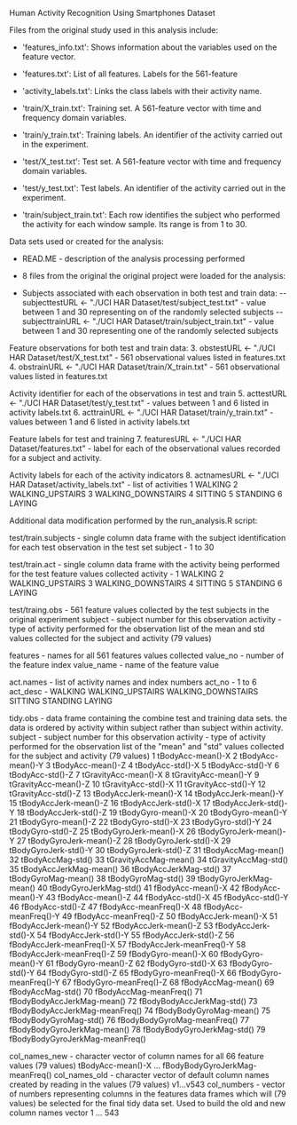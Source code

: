

Human Activity Recognition Using Smartphones Dataset


Files from the original study used in this analysis include:

- 'features_info.txt': Shows information about the variables used on the feature vector.

- 'features.txt': List of all features. Labels for the 561-feature

- 'activity_labels.txt': Links the class labels with their activity name.

- 'train/X_train.txt': Training set. A 561-feature vector with time and frequency domain variables. 

- 'train/y_train.txt': Training labels. An identifier of the activity carried out in the experiment.

- 'test/X_test.txt': Test set. A 561-feature vector with time and frequency domain variables.

- 'test/y_test.txt': Test labels. An identifier of the activity carried out in the experiment.

- 'train/subject_train.txt': Each row identifies the subject who performed the activity for each window sample. Its range is from 1 to 30. 


Data sets used or created for the analysis:

   - READ.ME - description of the analysis processing performed

   - 8 files from the original the original project were loaded for the analysis:

   - Subjects associated with each observation in both test and train data:
   --  subjecttestURL <- "./UCI HAR Dataset/test/subject_test.txt" 
            - value between 1 and 30 representing on of the randomly selected subjects
         --  subjecttrainURL <- "./UCI HAR Dataset/train/subject_train.txt"
            - value between 1 and 30 representing one of the randomly selected subjects
   
   Feature observations for both test and train data:
         3. obstestURL <- "./UCI HAR Dataset/test/X_test.txt" 
            - 561 observational values listed in features.txt
         4. obstrainURL <- "./UCI HAR Dataset/train/X_train.txt" 
            - 561 observational values listed in features.txt
   
   Activity identifier for each of the observations in test and train
         5. acttestURL <- "./UCI HAR Dataset/test/y_test.txt" 
            - values between 1 and 6 listed in activity labels.txt
         6. acttrainURL <- "./UCI HAR Dataset/train/y_train.txt" 
            - values between 1 and 6 listed in activity labels.txt
   
   Feature labels for test and training
         7. featuresURL <- "./UCI HAR Dataset/features.txt" 
            - label for each of the observational values recorded for a subject and activity.
   
   Activity labels for each of the activity indicators
         8. actnamesURL <- "./UCI HAR Dataset/activity_labels.txt" 
            - list of activities
            1 WALKING
            2 WALKING_UPSTAIRS
            3 WALKING_DOWNSTAIRS
            4 SITTING
            5 STANDING
            6 LAYING

Additional data modification performed by the run_analysis.R script:

   test/train.subjects - single column data frame with the subject identification 
      for each test observation in the test set
      subject - 1 to 30
   
   test/train.act - single column data frame with the activity being performed
      for the test feature values collected 
      activity -
         1 WALKING
         2 WALKING_UPSTAIRS
         3 WALKING_DOWNSTAIRS
         4 SITTING
         5 STANDING
         6 LAYING
   
   test/traing.obs - 561 feature values collected by the test subjects in the original experiment
      subject - subject number for this observation
      activity - type of activity performed for the observation
      list of the mean and std values collected for the subject and activity (79 values)
      
   features - names for all 561 features values collected
      value_no - number of the feature index
      value_name - name of the feature value
      
   act.names - list of activity names and index numbers
      act_no - 1 to 6
      act_desc -  WALKING
                  WALKING_UPSTAIRS
                  WALKING_DOWNSTAIRS
                  SITTING
                  STANDING
                  LAYING
                  
   tidy.obs - data frame containing the combine test and training data sets. 
   the data is ordered by activity within subject rather than subject within
   activity.
      subject - subject number for this observation
      activity - type of activity performed for the observation
      list of the "mean" and "std" values collected for the subject and activity (79 values)
      1 tBodyAcc-mean()-X
      2 tBodyAcc-mean()-Y
      3 tBodyAcc-mean()-Z
      4 tBodyAcc-std()-X
      5 tBodyAcc-std()-Y
      6 tBodyAcc-std()-Z
      7 tGravityAcc-mean()-X
      8 tGravityAcc-mean()-Y
      9 tGravityAcc-mean()-Z
      10 tGravityAcc-std()-X
      11 tGravityAcc-std()-Y
      12 tGravityAcc-std()-Z
      13 tBodyAccJerk-mean()-X
      14 tBodyAccJerk-mean()-Y
      15 tBodyAccJerk-mean()-Z
      16 tBodyAccJerk-std()-X
      17 tBodyAccJerk-std()-Y
      18 tBodyAccJerk-std()-Z
      19 tBodyGyro-mean()-X
      20 tBodyGyro-mean()-Y
      21 tBodyGyro-mean()-Z
      22 tBodyGyro-std()-X
      23 tBodyGyro-std()-Y
      24 tBodyGyro-std()-Z
      25 tBodyGyroJerk-mean()-X
      26 tBodyGyroJerk-mean()-Y
      27 tBodyGyroJerk-mean()-Z
      28 tBodyGyroJerk-std()-X
      29 tBodyGyroJerk-std()-Y
      30 tBodyGyroJerk-std()-Z
      31 tBodyAccMag-mean()
      32 tBodyAccMag-std()
      33 tGravityAccMag-mean()
      34 tGravityAccMag-std()
      35 tBodyAccJerkMag-mean()
      36 tBodyAccJerkMag-std()
      37 tBodyGyroMag-mean()
      38 tBodyGyroMag-std()
      39 tBodyGyroJerkMag-mean()
      40 tBodyGyroJerkMag-std()
      41 fBodyAcc-mean()-X
      42 fBodyAcc-mean()-Y
      43 fBodyAcc-mean()-Z
      44 fBodyAcc-std()-X
      45 fBodyAcc-std()-Y
      46 fBodyAcc-std()-Z
      47 fBodyAcc-meanFreq()-X
      48 fBodyAcc-meanFreq()-Y
      49 fBodyAcc-meanFreq()-Z
      50 fBodyAccJerk-mean()-X
      51 fBodyAccJerk-mean()-Y
      52 fBodyAccJerk-mean()-Z
      53 fBodyAccJerk-std()-X
      54 fBodyAccJerk-std()-Y
      55 fBodyAccJerk-std()-Z
      56 fBodyAccJerk-meanFreq()-X
      57 fBodyAccJerk-meanFreq()-Y
      58 fBodyAccJerk-meanFreq()-Z
      59 fBodyGyro-mean()-X
      60 fBodyGyro-mean()-Y
      61 fBodyGyro-mean()-Z
      62 fBodyGyro-std()-X
      63 fBodyGyro-std()-Y
      64 fBodyGyro-std()-Z
      65 fBodyGyro-meanFreq()-X
      66 fBodyGyro-meanFreq()-Y
      67 fBodyGyro-meanFreq()-Z
      68 fBodyAccMag-mean()
      69 fBodyAccMag-std()
      70 fBodyAccMag-meanFreq()
      71 fBodyBodyAccJerkMag-mean()
      72 fBodyBodyAccJerkMag-std()
      73 fBodyBodyAccJerkMag-meanFreq()
      74 fBodyBodyGyroMag-mean()
      75 fBodyBodyGyroMag-std()
      76 fBodyBodyGyroMag-meanFreq()
      77 fBodyBodyGyroJerkMag-mean()
      78 fBodyBodyGyroJerkMag-std()
      79 fBodyBodyGyroJerkMag-meanFreq()
      
   col_names_new - character vector of column names for all 66 feature values (79 values)
      tBodyAcc-mean()-X ... fBodyBodyGyroJerkMag-meanFreq()
   col_names_old - character vector of default column names created by reading in the values (79 values)
      v1...v543
   col_numbers - vector of numbers representing columns in the features data frames which will (79 values)
      be selected for the final tidy data set. Used to build the old and new column names vector
      1 ... 543
   
   